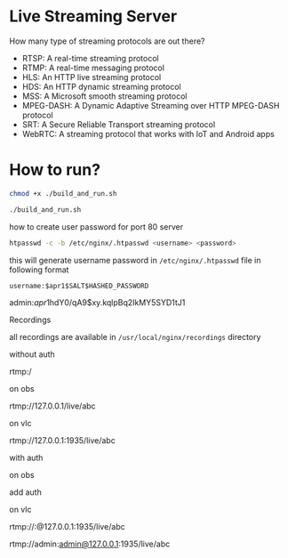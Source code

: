 # Live Streaming Server

How many type of streaming protocols are out there?

- RTSP: A real-time streaming protocol
- RTMP: A real-time messaging protocol
- HLS: An HTTP live streaming protocol
- HDS: An HTTP dynamic streaming protocol
- MSS: A Microsoft smooth streaming protocol
- MPEG-DASH: A Dynamic Adaptive Streaming over HTTP MPEG-DASH protocol
- SRT: A Secure Reliable Transport streaming protocol
- WebRTC: A streaming protocol that works with IoT and Android apps

# How to run?

```bash
chmod +x ./build_and_run.sh
```

```bash
./build_and_run.sh
```

how to create user password for port 80 server

```bash
htpasswd -c -b /etc/nginx/.htpasswd <username> <password>
```

this will generate username password in `/etc/nginx/.htpasswd` file in following format

```txt
username:$apr1$SALT$HASHED_PASSWORD
```

admin:$apr1$hdY0/qA9$xy.kqlpBq2IkMY5SYD1tJ1

Recordings

all recordings are available in `/usr/local/nginx/recordings` directory

without auth

rtmp:<server-ip>/<channel>

on obs 

rtmp://127.0.0.1/live/abc

on vlc

rtmp://127.0.0.1:1935/live/abc

with auth

on obs

add auth

on vlc

rtmp://<username>:<password>@127.0.0.1:1935/live/abc

rtmp://admin:admin@127.0.0.1:1935/live/abc